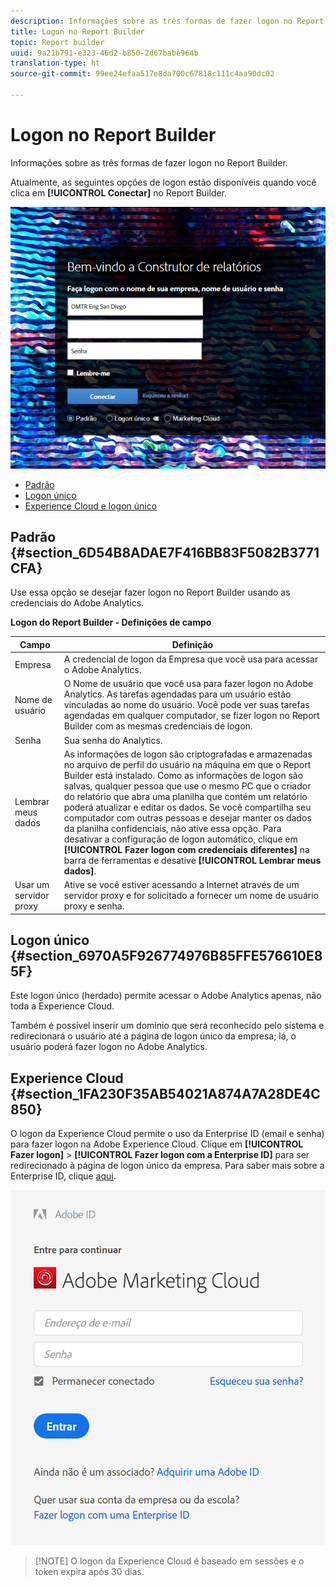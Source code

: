 ```yaml
---
description: Informações sobre as três formas de fazer logon no Report Builder.
title: Logon no Report Builder
topic: Report builder
uuid: 9a21b791-e323-46d2-b850-2d67babe964b
translation-type: ht
source-git-commit: 99ee24efaa517e8da700c67818c111c4aa90dc02

---
```



# Logon no Report Builder

Informações sobre as três formas de fazer logon no Report Builder.

Atualmente, as seguintes opções de logon estão disponíveis quando você clica em **[!UICONTROL Conectar]** no Report Builder.

![](assets/login_screen.png)

* [Padrão ](/help/analyze/report-builder/setup/login.md#section_6D54B8ADAE7F416BB83F5082B3771CFA)
* [Logon único ](/help/analyze/report-builder/setup/login.md#section_6970A5F926774976B85FFE576610E85F)
* [Experience Cloud e logon único ](/help/analyze/report-builder/setup/login.md#section_1FA230F35AB54021A874A7A28DE4C850)

## Padrão {#section_6D54B8ADAE7F416BB83F5082B3771CFA}

Use essa opção se desejar fazer logon no Report Builder usando as credenciais do Adobe Analytics.

**Logon do Report Builder - Definições de campo**

| Campo | Definição |
|--- |--- |
| Empresa | A credencial de logon da Empresa que você usa para acessar o Adobe Analytics. |
| Nome de usuário | O Nome de usuário que você usa para fazer logon no Adobe Analytics. As tarefas agendadas para um usuário estão vinculadas ao nome do usuário. Você pode ver suas tarefas agendadas em qualquer computador, se fizer logon no Report Builder com as mesmas credenciais de logon. |
| Senha | Sua senha do Analytics. |
| Lembrar meus dados | As informações de logon são criptografadas e armazenadas no arquivo de perfil do usuário na máquina em que o Report Builder está instalado. Como as informações de logon são salvas, qualquer pessoa que use o mesmo PC que o criador do relatório que abra uma planilha que contém um relatório poderá atualizar e editar os dados. Se você compartilha seu computador com outras pessoas e desejar manter os dados da planilha confidenciais, não ative essa opção.  Para desativar a configuração de logon automático, clique em **[!UICONTROL Fazer logon com credenciais diferentes]** na barra de ferramentas e desative **[!UICONTROL Lembrar meus dados]**. |
| Usar um servidor proxy | Ative se você estiver acessando a Internet através de um servidor proxy e for solicitado a fornecer um nome de usuário proxy e senha. |

## Logon único {#section_6970A5F926774976B85FFE576610E85F}

Este logon único (herdado) permite acessar o Adobe Analytics apenas, não toda a Experience Cloud.

Também é possível inserir um domínio que será reconhecido pelo sistema e redirecionará o usuário até a página de logon único da empresa; lá, o usuário poderá fazer logon no Adobe Analytics.

## Experience Cloud {#section_1FA230F35AB54021A874A7A28DE4C850}

O logon da Experience Cloud permite o uso da Enterprise ID (email e senha) para fazer logon na Adobe Experience Cloud. Clique em **[!UICONTROL Fazer logon]** > **[!UICONTROL Fazer logon com a Enterprise ID]** para ser redirecionado à página de logon único da empresa. Para saber mais sobre a Enterprise ID, clique [aqui](https://helpx.adobe.com/br/enterprise/kb/enterprise-id-faq.html#whatis).

![](assets/adobe_id_login.png)

> [!NOTE] O logon da Experience Cloud é baseado em sessões e o token expira após 30 dias.

